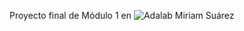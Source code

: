 Proyecto final de Módulo 1 en ![Adalab](https://beta.adalab.es/resources/images/adalab-logo-155x61-bg-white.png)
Miriam Suárez
